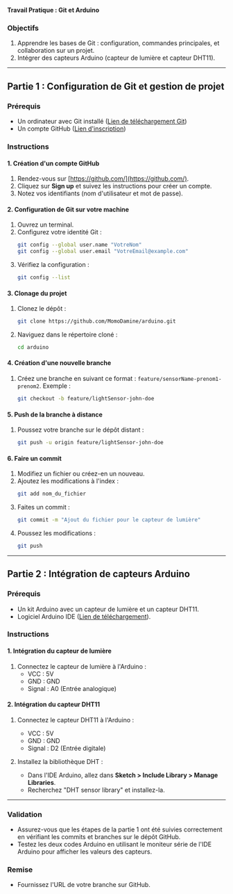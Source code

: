 **Travail Pratique : Git et Arduino**

### Objectifs
1. Apprendre les bases de Git : configuration, commandes principales, et collaboration sur un projet.
2. Intégrer des capteurs Arduino (capteur de lumière et capteur DHT11).

---

## Partie 1 : Configuration de Git et gestion de projet

### Prérequis
- Un ordinateur avec Git installé ([Lien de téléchargement Git](https://git-scm.com/))
- Un compte GitHub ([Lien d'inscription](https://github.com/))

### Instructions

#### 1. Création d'un compte GitHub
1. Rendez-vous sur [https://github.com/](https://github.com/).
2. Cliquez sur **Sign up** et suivez les instructions pour créer un compte.
3. Notez vos identifiants (nom d'utilisateur et mot de passe).

#### 2. Configuration de Git sur votre machine
1. Ouvrez un terminal.
2. Configurez votre identité Git :
   ```bash
   git config --global user.name "VotreNom"
   git config --global user.email "VotreEmail@example.com"
   ```
3. Vérifiez la configuration :
   ```bash
   git config --list
   ```

#### 3. Clonage du projet
1. Clonez le dépôt :
   ```bash
   git clone https://github.com/MomoDamine/arduino.git
   ```
2. Naviguez dans le répertoire cloné :
   ```bash
   cd arduino
   ```

#### 4. Création d'une nouvelle branche
1. Créez une branche en suivant ce format : `feature/sensorName-prenom1-prenom2`.
   Exemple :
   ```bash
   git checkout -b feature/lightSensor-john-doe
   ```

#### 5. Push de la branche à distance
1. Poussez votre branche sur le dépôt distant :
   ```bash
   git push -u origin feature/lightSensor-john-doe
   ```

#### 6. Faire un commit
1. Modifiez un fichier ou créez-en un nouveau.
2. Ajoutez les modifications à l'index :
   ```bash
   git add nom_du_fichier
   ```
3. Faites un commit :
   ```bash
   git commit -m "Ajout du fichier pour le capteur de lumière"
   ```
4. Poussez les modifications :
   ```bash
   git push
   ```

---

## Partie 2 : Intégration de capteurs Arduino

### Prérequis
- Un kit Arduino avec un capteur de lumière et un capteur DHT11.
- Logiciel Arduino IDE ([Lien de téléchargement](https://www.arduino.cc/en/software)).

### Instructions

#### 1. Intégration du capteur de lumière
1. Connectez le capteur de lumière à l'Arduino :
   - VCC : 5V
   - GND : GND
   - Signal : A0 (Entrée analogique)


#### 2. Intégration du capteur DHT11
1. Connectez le capteur DHT11 à l'Arduino :
   - VCC : 5V
   - GND : GND
   - Signal : D2 (Entrée digitale)

2. Installez la bibliothèque DHT :
   - Dans l'IDE Arduino, allez dans **Sketch > Include Library > Manage Libraries**.
   - Recherchez "DHT sensor library" et installez-la.

---

### Validation
- Assurez-vous que les étapes de la partie 1 ont été suivies correctement en vérifiant les commits et branches sur le dépôt GitHub.
- Testez les deux codes Arduino en utilisant le moniteur série de l'IDE Arduino pour afficher les valeurs des capteurs.

### Remise
- Fournissez l'URL de votre branche sur GitHub.


